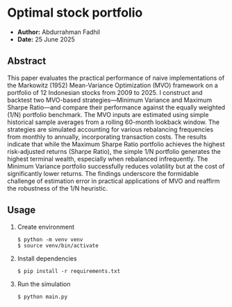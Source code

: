 # Optimal stock portfolio

- **Author:** Abdurrahman Fadhil
- **Date:** 25 June 2025

## Abstract

This paper evaluates the practical performance of naive implementations of the Markowitz (1952) Mean-Variance Optimization (MVO) framework on a portfolio of 12 Indonesian stocks from 2009 to 2025. I construct and backtest two MVO-based strategies—Minimum Variance and Maximum Sharpe Ratio—and compare their performance against the equally weighted (1/N) portfolio benchmark. The MVO inputs are estimated using simple historical sample averages from a rolling 60-month lookback window. The strategies are simulated accounting for various rebalancing frequencies from monthly to annually, incorporating transaction costs. The results indicate that while the Maximum Sharpe Ratio portfolio achieves the highest risk-adjusted returns (Sharpe Ratio), the simple 1/N portfolio generates the highest terminal wealth, especially when rebalanced infrequently. The Minimum Variance portfolio successfully reduces volatility but at the cost of significantly lower returns. The findings underscore the formidable challenge of estimation error in practical applications of MVO and reaffirm the robustness of the 1/N heuristic.

## Usage

1. Create environment
   ```
   $ python -m venv venv
   $ source venv/bin/activate
   ```
2. Install dependencies
   ```
   $ pip install -r requirements.txt
   ```
3. Run the simulation
   ```
   $ python main.py
   ```
